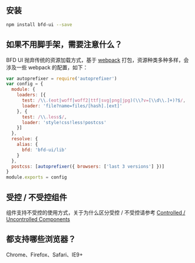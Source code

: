 ## 安装

```sh
npm install bfd-ui --save
```

## 如果不用脚手架，需要注意什么？

BFD UI 抛弃传统的资源加载方式，基于 [webpack](https://webpack.github.io/) 打包，资源种类多种多样，会涉及一些 webpack 的配置，如下：

```js
var autoprefixer = require('autoprefixer')
var config = {
  module: {
    loaders: [{
      test: /\\.(eot|woff|woff2|ttf|svg|png|jpg)(\\?v=[\\d\\.]+)?$/,
      loader: 'file?name=files/[hash].[ext]'
    }, {
      test: /\\.less$/,
      loader: 'style!css!less!postcss'
    }]
  },
  resolve: {
    alias: {
      bfd: 'bfd-ui/lib'
    }
  },
  postcss: [autoprefixer({ browsers: ['last 3 versions'] })]
}
module.exports = config
```

## 受控 / 不受控组件

组件支持不受控的使用方式，关于为什么区分受控 / 不受控请参考 [Controlled / Uncontrolled Components](https://facebook.github.io/react/docs/forms.html#controlled-components)

## 都支持哪些浏览器？

Chrome、Firefox、Safari、IE9+